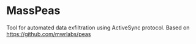 # MassPeas
Tool for automated data exfiltration using ActiveSync protocol. Based on https://github.com/mwrlabs/peas
